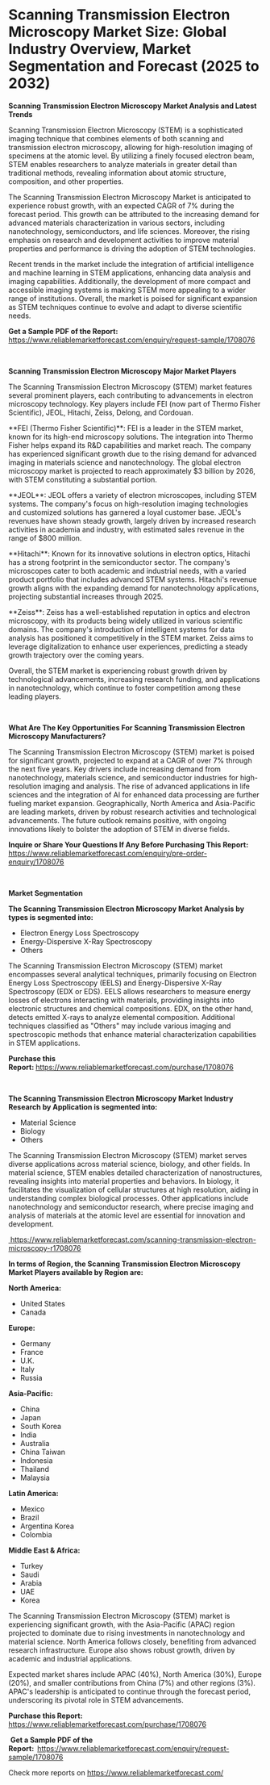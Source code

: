 <p><h1>Scanning Transmission Electron Microscopy Market Size: Global Industry Overview, Market Segmentation and Forecast (2025 to 2032)</h1></p><p><strong>Scanning Transmission Electron Microscopy Market Analysis and Latest Trends</strong></p>
<p><p>Scanning Transmission Electron Microscopy (STEM) is a sophisticated imaging technique that combines elements of both scanning and transmission electron microscopy, allowing for high-resolution imaging of specimens at the atomic level. By utilizing a finely focused electron beam, STEM enables researchers to analyze materials in greater detail than traditional methods, revealing information about atomic structure, composition, and other properties.</p><p>The Scanning Transmission Electron Microscopy Market is anticipated to experience robust growth, with an expected CAGR of 7% during the forecast period. This growth can be attributed to the increasing demand for advanced materials characterization in various sectors, including nanotechnology, semiconductors, and life sciences. Moreover, the rising emphasis on research and development activities to improve material properties and performance is driving the adoption of STEM technologies. </p><p>Recent trends in the market include the integration of artificial intelligence and machine learning in STEM applications, enhancing data analysis and imaging capabilities. Additionally, the development of more compact and accessible imaging systems is making STEM more appealing to a wider range of institutions. Overall, the market is poised for significant expansion as STEM techniques continue to evolve and adapt to diverse scientific needs.</p></p>
<p><strong>Get a Sample PDF of the Report:&nbsp;</strong> <a href="https://www.reliablemarketforecast.com/enquiry/request-sample/1708076?utm_campaign=2947&utm_medium=2&utm_source=Github&utm_content=ia&utm_term=11042025&utm_id=scanning-transmission-electron-microscopy">https://www.reliablemarketforecast.com/enquiry/request-sample/1708076</a></p>
<p>&nbsp;</p>
<p><strong>Scanning Transmission Electron Microscopy Major Market Players</strong></p>
<p><p>The Scanning Transmission Electron Microscopy (STEM) market features several prominent players, each contributing to advancements in electron microscopy technology. Key players include FEI (now part of Thermo Fisher Scientific), JEOL, Hitachi, Zeiss, Delong, and Cordouan.</p><p>**FEI (Thermo Fisher Scientific)**: FEI is a leader in the STEM market, known for its high-end microscopy solutions. The integration into Thermo Fisher helps expand its R&D capabilities and market reach. The company has experienced significant growth due to the rising demand for advanced imaging in materials science and nanotechnology. The global electron microscopy market is projected to reach approximately $3 billion by 2026, with STEM constituting a substantial portion.</p><p>**JEOL**: JEOL offers a variety of electron microscopes, including STEM systems. The company's focus on high-resolution imaging technologies and customized solutions has garnered a loyal customer base. JEOL's revenues have shown steady growth, largely driven by increased research activities in academia and industry, with estimated sales revenue in the range of $800 million.</p><p>**Hitachi**: Known for its innovative solutions in electron optics, Hitachi has a strong footprint in the semiconductor sector. The company's microscopes cater to both academic and industrial needs, with a varied product portfolio that includes advanced STEM systems. Hitachi's revenue growth aligns with the expanding demand for nanotechnology applications, projecting substantial increases through 2025.</p><p>**Zeiss**: Zeiss has a well-established reputation in optics and electron microscopy, with its products being widely utilized in various scientific domains. The company's introduction of intelligent systems for data analysis has positioned it competitively in the STEM market. Zeiss aims to leverage digitalization to enhance user experiences, predicting a steady growth trajectory over the coming years.</p><p>Overall, the STEM market is experiencing robust growth driven by technological advancements, increasing research funding, and applications in nanotechnology, which continue to foster competition among these leading players.</p></p>
<p>&nbsp;</p>
<p><strong>What Are The Key Opportunities For Scanning Transmission Electron Microscopy Manufacturers?</strong></p>
<p><p>The Scanning Transmission Electron Microscopy (STEM) market is poised for significant growth, projected to expand at a CAGR of over 7% through the next five years. Key drivers include increasing demand from nanotechnology, materials science, and semiconductor industries for high-resolution imaging and analysis. The rise of advanced applications in life sciences and the integration of AI for enhanced data processing are further fueling market expansion. Geographically, North America and Asia-Pacific are leading markets, driven by robust research activities and technological advancements. The future outlook remains positive, with ongoing innovations likely to bolster the adoption of STEM in diverse fields.</p></p>
<p><strong>Inquire or Share Your Questions If Any Before Purchasing This Report:</strong> <a href="https://www.reliablemarketforecast.com/enquiry/pre-order-enquiry/1708076?utm_campaign=2947&utm_medium=2&utm_source=Github&utm_content=ia&utm_term=11042025&utm_id=scanning-transmission-electron-microscopy">https://www.reliablemarketforecast.com/enquiry/pre-order-enquiry/1708076</a></p>
<p>&nbsp;</p>
<p><strong>Market Segmentation</strong></p>
<p><strong>The Scanning Transmission Electron Microscopy Market Analysis by types is segmented into:</strong></p>
<p><ul><li>Electron Energy Loss Spectroscopy</li><li>Energy-Dispersive X-Ray Spectroscopy</li><li>Others</li></ul></p>
<p><p>The Scanning Transmission Electron Microscopy (STEM) market encompasses several analytical techniques, primarily focusing on Electron Energy Loss Spectroscopy (EELS) and Energy-Dispersive X-Ray Spectroscopy (EDX or EDS). EELS allows researchers to measure energy losses of electrons interacting with materials, providing insights into electronic structures and chemical compositions. EDX, on the other hand, detects emitted X-rays to analyze elemental composition. Additional techniques classified as "Others" may include various imaging and spectroscopic methods that enhance material characterization capabilities in STEM applications.</p></p>
<p><strong>Purchase this Report:&nbsp;</strong><a href="https://www.reliablemarketforecast.com/purchase/1708076?utm_campaign=2947&utm_medium=2&utm_source=Github&utm_content=ia&utm_term=11042025&utm_id=scanning-transmission-electron-microscopy">https://www.reliablemarketforecast.com/purchase/1708076</a></p>
<p>&nbsp;</p>
<p><strong>The Scanning Transmission Electron Microscopy Market Industry Research by Application is segmented into:</strong></p>
<p><ul><li>Material Science</li><li>Biology</li><li>Others</li></ul></p>
<p><p>The Scanning Transmission Electron Microscopy (STEM) market serves diverse applications across material science, biology, and other fields. In material science, STEM enables detailed characterization of nanostructures, revealing insights into material properties and behaviors. In biology, it facilitates the visualization of cellular structures at high resolution, aiding in understanding complex biological processes. Other applications include nanotechnology and semiconductor research, where precise imaging and analysis of materials at the atomic level are essential for innovation and development.</p></p>
<p><a href="https://www.reliablemarketforecast.com/scanning-transmission-electron-microscopy-r1708076?utm_campaign=2947&utm_medium=2&utm_source=Github&utm_content=ia&utm_term=11042025&utm_id=scanning-transmission-electron-microscopy">&nbsp;https://www.reliablemarketforecast.com/scanning-transmission-electron-microscopy-r1708076</a></p>
<p><strong>In terms of Region, the Scanning Transmission Electron Microscopy Market Players available by Region are:</strong></p>
<p>
    <p> <strong> North America: </strong>
        <ul>
            <li>United States</li>
            <li>Canada</li>
        </ul>
        </p> 
    <p> <strong> Europe: </strong>
        <ul>
            <li>Germany</li>
            <li>France</li>
            <li>U.K.</li>
            <li>Italy</li>
            <li>Russia</li>
        </ul>
        </p> 
    <p> <strong> Asia-Pacific: </strong>
        <ul>
            <li>China</li>
            <li>Japan</li>
            <li>South Korea</li>
            <li>India</li>
            <li>Australia</li>
            <li>China Taiwan</li>
            <li>Indonesia</li>
            <li>Thailand</li>
            <li>Malaysia</li>
        </ul>
        </p> 
    <p> <strong> Latin America: </strong>
        <ul>
            <li>Mexico</li>
            <li>Brazil</li>
            <li>Argentina Korea</li>
            <li>Colombia</li>
        </ul>
        </p> 
    <p> <strong> Middle East & Africa: </strong>
        <ul>
            <li>Turkey</li>
            <li>Saudi</li>
            <li>Arabia</li>
            <li>UAE</li>
            <li>Korea</li>
        </ul>
    </p>
    </p>
<p><p>The Scanning Transmission Electron Microscopy (STEM) market is experiencing significant growth, with the Asia-Pacific (APAC) region projected to dominate due to rising investments in nanotechnology and material science. North America follows closely, benefiting from advanced research infrastructure. Europe also shows robust growth, driven by academic and industrial applications. </p><p>Expected market shares include APAC (40%), North America (30%), Europe (20%), and smaller contributions from China (7%) and other regions (3%). APAC's leadership is anticipated to continue through the forecast period, underscoring its pivotal role in STEM advancements.</p></p>
<p><strong>Purchase this Report: </strong><a href="https://www.reliablemarketforecast.com/purchase/1708076?utm_campaign=2947&utm_medium=2&utm_source=Github&utm_content=ia&utm_term=11042025&utm_id=scanning-transmission-electron-microscopy">https://www.reliablemarketforecast.com/purchase/1708076</a></p>
<p>&nbsp;<strong>Get a Sample PDF of the Report:&nbsp;&nbsp;</strong><a href="https://www.reliablemarketforecast.com/enquiry/request-sample/1708076?utm_campaign=2947&utm_medium=2&utm_source=Github&utm_content=ia&utm_term=11042025&utm_id=scanning-transmission-electron-microscopy">https://www.reliablemarketforecast.com/enquiry/request-sample/1708076</a></p>
<p><strong></strong></p>
<p>Check more reports on <a href="https://www.reliablemarketforecast.com/?utm_campaign=2947&utm_medium=2&utm_source=Github&utm_content=ia&utm_term=11042025&utm_id=scanning-transmission-electron-microscopy">https://www.reliablemarketforecast.com/</a></p>